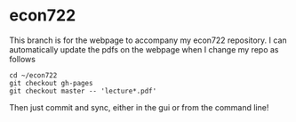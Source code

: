 econ722
=======

This branch is for the webpage to accompany my econ722 repository. 
I can automatically update the pdfs on the webpage when I change my repo as follows
```
cd ~/econ722
git checkout gh-pages
git checkout master -- 'lecture*.pdf'
```
Then just commit and sync, either in the gui or from the command line!

